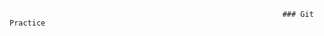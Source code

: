                                                                  ### Git Practice
                   

